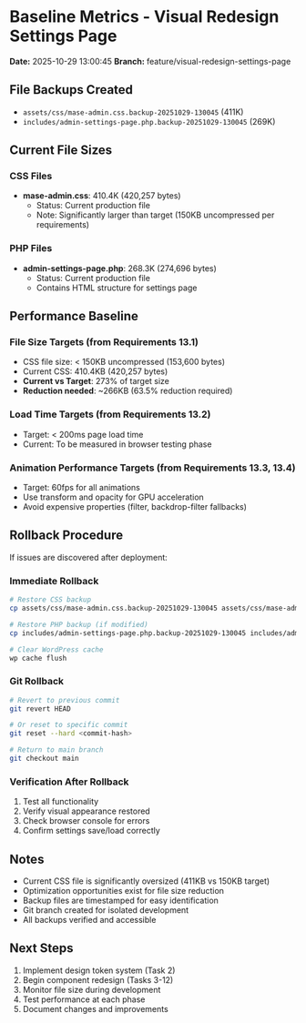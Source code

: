 # Baseline Metrics - Visual Redesign Settings Page

**Date:** 2025-10-29 13:00:45
**Branch:** feature/visual-redesign-settings-page

## File Backups Created

- `assets/css/mase-admin.css.backup-20251029-130045` (411K)
- `includes/admin-settings-page.php.backup-20251029-130045` (269K)

## Current File Sizes

### CSS Files
- **mase-admin.css**: 410.4K (420,257 bytes)
  - Status: Current production file
  - Note: Significantly larger than target (150KB uncompressed per requirements)

### PHP Files
- **admin-settings-page.php**: 268.3K (274,696 bytes)
  - Status: Current production file
  - Contains HTML structure for settings page

## Performance Baseline

### File Size Targets (from Requirements 13.1)
- CSS file size: < 150KB uncompressed (153,600 bytes)
- Current CSS: 410.4KB (420,257 bytes)
- **Current vs Target**: 273% of target size
- **Reduction needed**: ~266KB (63.5% reduction required)

### Load Time Targets (from Requirements 13.2)
- Target: < 200ms page load time
- Current: To be measured in browser testing phase

### Animation Performance Targets (from Requirements 13.3, 13.4)
- Target: 60fps for all animations
- Use transform and opacity for GPU acceleration
- Avoid expensive properties (filter, backdrop-filter fallbacks)

## Rollback Procedure

If issues are discovered after deployment:

### Immediate Rollback
```bash
# Restore CSS backup
cp assets/css/mase-admin.css.backup-20251029-130045 assets/css/mase-admin.css

# Restore PHP backup (if modified)
cp includes/admin-settings-page.php.backup-20251029-130045 includes/admin-settings-page.php

# Clear WordPress cache
wp cache flush
```

### Git Rollback
```bash
# Revert to previous commit
git revert HEAD

# Or reset to specific commit
git reset --hard <commit-hash>

# Return to main branch
git checkout main
```

### Verification After Rollback
1. Test all functionality
2. Verify visual appearance restored
3. Check browser console for errors
4. Confirm settings save/load correctly

## Notes

- Current CSS file is significantly oversized (411KB vs 150KB target)
- Optimization opportunities exist for file size reduction
- Backup files are timestamped for easy identification
- Git branch created for isolated development
- All backups verified and accessible

## Next Steps

1. Implement design token system (Task 2)
2. Begin component redesign (Tasks 3-12)
3. Monitor file size during development
4. Test performance at each phase
5. Document changes and improvements

